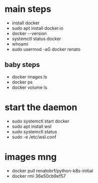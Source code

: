 # main steps
- install docker
- sudo apt install docker.io
- docker --version
- systemctl status docker
- whoami
- sudo usermod -aG docker renato

## baby steps
- docker images ls
- docker ps
- docker volume ls

# start the daemon
- sudo systemctl start docker
- sudo apt install wsl
- sudo systemctl status
- sudo -e /etc/wsl.conf

# images mng
- docker pull renatobrf/python-k8s-initial
- docker rmi 36e50cb9ef57
